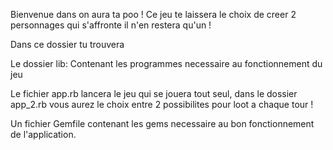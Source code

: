 Bienvenue dans on aura ta poo ! Ce jeu te laissera le choix de creer 2 personnages qui s'affronte il n'en restera qu'un !

Dans ce dossier tu trouvera

Le dossier lib: Contenant les programmes necessaire au fonctionnement du jeu

Le fichier app.rb lancera le jeu qui se jouera tout seul, dans le dossier app_2.rb vous aurez le choix entre 2 possibilites pour loot a chaque tour !

Un fichier Gemfile contenant les gems necessaire au bon fonctionnement de l'application.


